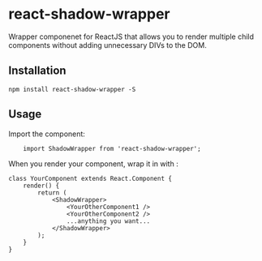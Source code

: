 # react-shadow-wrapper

Wrapper componenet for ReactJS that allows you to render multiple child components without adding unnecessary DIVs to the DOM.

## Installation

    npm install react-shadow-wrapper -S


## Usage

Import the component:

```
    import ShadowWrapper from 'react-shadow-wrapper';
```

When you render your component, wrap it in with <ShadowWrapper></ShadowWrapper>:

```
class YourComponent extends React.Component {
    render() {
        return (
            <ShadowWrapper>
                <YourOtherComponent1 />
                <YourOtherComponent2 />
                ...anything you want...
            </ShadowWrapper>
        );
    }
}
```


